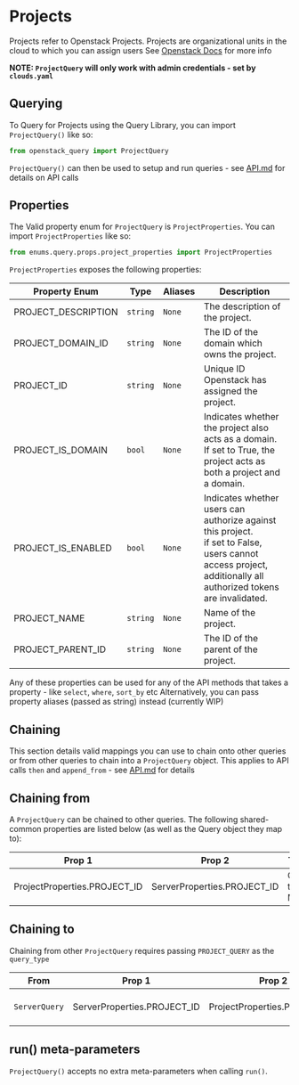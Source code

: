 # Projects
Projects refer to Openstack Projects. Projects are organizational units in the cloud to which you can assign users
See [Openstack Docs](https://docs.openstack.org/api-ref/identity/v3/index.html#projects) for more info

**NOTE: `ProjectQuery` will only work with admin credentials - set by `clouds.yaml`**

## Querying

To Query for Projects using the Query Library, you can import `ProjectQuery()` like so:

```python
from openstack_query import ProjectQuery
```

`ProjectQuery()` can then be used to setup and run queries - see [API.md](API.md) for details on API calls

## Properties

The Valid property enum for `ProjectQuery` is `ProjectProperties`. You can import `ProjectProperties` like so:

```python
from enums.query.props.project_properties import ProjectProperties
```

`ProjectProperties` exposes the following properties:


| Property Enum       | Type     | Aliases | Description                                                                                                                                                        |
|---------------------|----------|---------|--------------------------------------------------------------------------------------------------------------------------------------------------------------------|
| PROJECT_DESCRIPTION | `string` | `None`  | The description of the project.                                                                                                                                    |
| PROJECT_DOMAIN_ID   | `string` | `None`  | The ID of the domain which owns the project.                                                                                                                       |
| PROJECT_ID          | `string` | `None`  | Unique ID Openstack has assigned the project.                                                                                                                      |
| PROJECT_IS_DOMAIN   | `bool`   | `None`  | Indicates whether the project also acts as a domain. <br/>If set to True, the project acts as both a project and a domain.                                         |
| PROJECT_IS_ENABLED  | `bool`   | `None`  | Indicates whether users can authorize against this project. <br/>if set to False, users cannot access project, additionally all authorized tokens are invalidated. |
| PROJECT_NAME        | `string` | `None`  | Name of the project.                                                                                                                                               |
| PROJECT_PARENT_ID   | `string` | `None`  | The ID of the parent of the project.                                                                                                                               |

Any of these properties can be used for any of the API methods that takes a property - like `select`, `where`, `sort_by` etc
Alternatively, you can pass property aliases (passed as string) instead (currently WIP)

## Chaining
This section details valid mappings you can use to chain onto other queries or from other queries to chain into a `ProjectQuery` object.
This applies to API calls `then` and `append_from` - see [API.md](API.md) for details


## Chaining from
A `ProjectQuery` can be chained to other queries.
The following shared-common properties are listed below (as well as the Query object they map to):


| Prop 1                       | Prop 2                      | Type        | Maps                            |
|------------------------------|-----------------------------|-------------|---------------------------------|
| ProjectProperties.PROJECT_ID | ServerProperties.PROJECT_ID | One-to-Many | `ProjectQuery` to `ServerQuery` |


## Chaining to
Chaining from other `ProjectQuery` requires passing `PROJECT_QUERY` as the `query_type`

| From          | Prop 1                      | Prop 2                       | Type        | Documentation            |
|---------------|-----------------------------|------------------------------|-------------|--------------------------|
| `ServerQuery` | ServerProperties.PROJECT_ID | ProjectProperties.PROJECT_ID | Many-to-One | [SERVERS.md](SERVERS.md) |


## run() meta-parameters

`ProjectQuery()` accepts no extra meta-parameters when calling `run()`.
